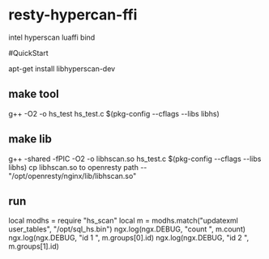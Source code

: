# resty-hypercan-ffi
intel hyperscan luaffi bind


#QuickStart

apt-get install libhyperscan-dev 

## make tool

g++ -O2 -o hs\_test hs\_test.c $(pkg-config --cflags --libs libhs)

## make lib

g++ -shared -fPIC -O2 -o libhscan.so hs\_test.c $(pkg-config --cflags --libs libhs)
cp libhscan.so to openresty path -- "/opt/openresty/nginx/lib/libhscan.so"


## run

local modhs = require "hs\_scan"
local m = modhs.match("updatexml user\_tables", "/opt/sql\_hs.bin")
ngx.log(ngx.DEBUG, "count ", m.count)
ngx.log(ngx.DEBUG, "id 1 ", m.groups[0].id)
ngx.log(ngx.DEBUG, "id 2 ", m.groups[1].id)






